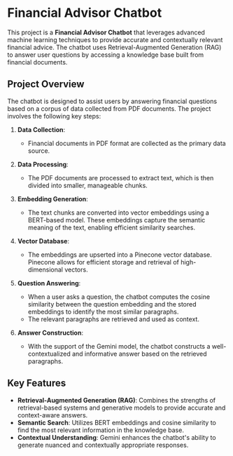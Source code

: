 # Financial Advisor Chatbot

This project is a **Financial Advisor Chatbot** that leverages advanced machine learning techniques to provide accurate and contextually relevant financial advice. The chatbot uses Retrieval-Augmented Generation (RAG) to answer user questions by accessing a knowledge base built from financial documents.

## Project Overview

The chatbot is designed to assist users by answering financial questions based on a corpus of data collected from PDF documents. The project involves the following key steps:

1. **Data Collection**:
   - Financial documents in PDF format are collected as the primary data source.
  
2. **Data Processing**:
   - The PDF documents are processed to extract text, which is then divided into smaller, manageable chunks.
  
3. **Embedding Generation**:
   - The text chunks are converted into vector embeddings using a BERT-based model. These embeddings capture the semantic meaning of the text, enabling efficient similarity searches.

4. **Vector Database**:
   - The embeddings are upserted into a Pinecone vector database. Pinecone allows for efficient storage and retrieval of high-dimensional vectors.

5. **Question Answering**:
   - When a user asks a question, the chatbot computes the cosine similarity between the question embedding and the stored embeddings to identify the most similar paragraphs.
   - The relevant paragraphs are retrieved and used as context.

6. **Answer Construction**:
   - With the support of the Gemini model, the chatbot constructs a well-contextualized and informative answer based on the retrieved paragraphs.

## Key Features

- **Retrieval-Augmented Generation (RAG)**: Combines the strengths of retrieval-based systems and generative models to provide accurate and context-aware answers.
- **Semantic Search**: Utilizes BERT embeddings and cosine similarity to find the most relevant information in the knowledge base.
- **Contextual Understanding**: Gemini enhances the chatbot's ability to generate nuanced and contextually appropriate responses.


